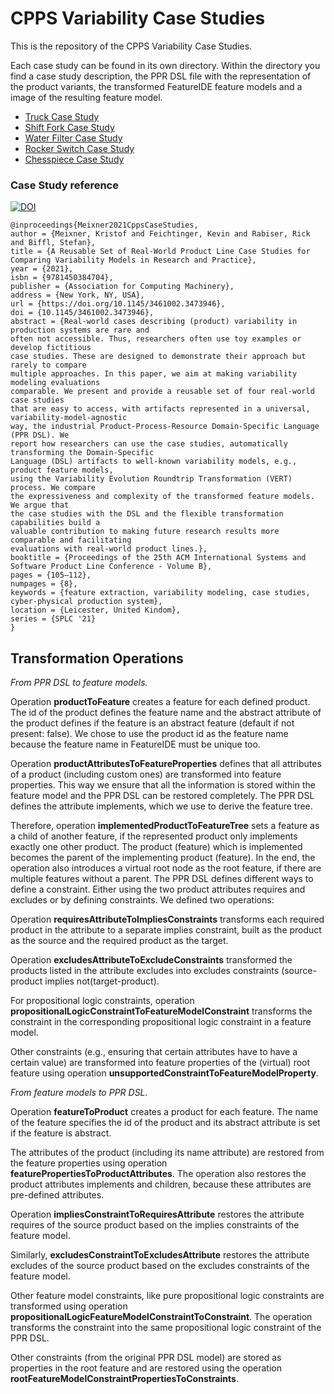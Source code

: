 # CPPS Variability Case Studies

This is the repository of the CPPS Variability Case Studies.

Each case study can be found in its own directory.
Within the directory you find a case study description, the PPR DSL file with the representation of the product variants, the transformed FeatureIDE feature models and a image of the resulting feature model.

- [Truck Case Study](/truck/)
- [Shift Fork Case Study](/shiftfork/)
- [Water Filter Case Study](/waterfilter/)
- [Rocker Switch Case Study](/rockerswitch/)
- [Chesspiece Case Study](/chesspieces/)

### Case Study reference

[![DOI](https://img.shields.io/badge/DOI-10.1145/3461002.3473946-888888.svg)](https://doi.org/10.1145/3461002.3473946)

```
@inproceedings{Meixner2021CppsCaseStudies,
author = {Meixner, Kristof and Feichtinger, Kevin and Rabiser, Rick and Biffl, Stefan},
title = {A Reusable Set of Real-World Product Line Case Studies for Comparing Variability Models in Research and Practice},
year = {2021},
isbn = {9781450384704},
publisher = {Association for Computing Machinery},
address = {New York, NY, USA},
url = {https://doi.org/10.1145/3461002.3473946},
doi = {10.1145/3461002.3473946},
abstract = {Real-world cases describing (product) variability in production systems are rare and
often not accessible. Thus, researchers often use toy examples or develop fictitious
case studies. These are designed to demonstrate their approach but rarely to compare
multiple approaches. In this paper, we aim at making variability modeling evaluations
comparable. We present and provide a reusable set of four real-world case studies
that are easy to access, with artifacts represented in a universal, variability-model-agnostic
way, the industrial Product-Process-Resource Domain-Specific Language (PPR DSL). We
report how researchers can use the case studies, automatically transforming the Domain-Specific
Language (DSL) artifacts to well-known variability models, e.g., product feature models,
using the Variability Evolution Roundtrip Transformation (VERT) process. We compare
the expressiveness and complexity of the transformed feature models. We argue that
the case studies with the DSL and the flexible transformation capabilities build a
valuable contribution to making future research results more comparable and facilitating
evaluations with real-world product lines.},
booktitle = {Proceedings of the 25th ACM International Systems and Software Product Line Conference - Volume B},
pages = {105–112},
numpages = {8},
keywords = {feature extraction, variability modeling, case studies, cyber-physical production system},
location = {Leicester, United Kindom},
series = {SPLC '21}
}
```

## Transformation Operations

*From PPR DSL to feature models.* 

Operation **productToFeature** creates a feature for each defined product. The id of the product defines the feature name and the abstract attribute of the product defines if the feature is an abstract feature (default if not present: false). We chose to use the product id as the feature name because the feature name in
FeatureIDE must be unique too. 

Operation **productAttributesToFeatureProperties** defines that all attributes of a product (including custom ones) are transformed into feature properties. This way we ensure that all the information is stored within the feature model and the PPR DSL can be restored completely. The PPR DSL defines the attribute implements, which we use to derive the feature tree. 

Therefore, operation **implementedProductToFeatureTree** sets a feature as a child of another feature, if the represented product only implements exactly one other product. The product (feature) which is implemented becomes the parent of the implementing product (feature). In the end, the operation also introduces a virtual root node as the root feature, if there are multiple features without a parent. The PPR DSL defines different ways to define a constraint. Either using the two product attributes requires and excludes or by defining constraints. We defined two operations: 

Operation **requiresAttributeToImpliesConstraints** transforms each required product in the attribute to a separate implies constraint, built as the product as the source and the required product as the target.

Operation **excludesAttributeToExcludeConstraints** transformed the products listed in the attribute excludes into excludes constraints (source-product implies not(target-product). 

For propositional logic constraints, operation **propositionalLogicConstraintToFeatureModelConstraint** transforms the constraint in the corresponding propositional logic constraint in a feature model. 

Other constraints (e.g., ensuring that certain attributes have to have a certain value) are transformed into feature properties of the (virtual) root feature using operation **unsupportedConstraintToFeatureModelProperty**.

*From feature models to PPR DSL.* 

Operation **featureToProduct** creates a product for each feature. The name of the feature specifies the id of the product and its abstract attribute is set if the feature is abstract. 

The attributes of the product (including its name attribute) are restored from the feature properties using operation **featurePropertiesToProductAttributes**. The operation also restores the product attributes implements and children, because these attributes are pre-defined attributes. 

Operation **impliesConstraintToRequiresAttribute** restores the attribute requires of the source product based on the implies constraints of the feature model. 

Similarly, **excludesConstraintToExcludesAttribute** restores the attribute excludes of the source product based on the excludes constraints of the feature model. 

Other feature model constraints, like pure propositional logic constraints are transformed using operation **propositionalLogicFeatureModelConstraintToConstraint**. The operation transforms the constraint into the same propositional logic constraint of the PPR DSL. 

Other constraints (from the original PPR DSL model) are stored as properties in the root feature and are restored using the operation **rootFeatureModelConstraintPropertiesToConstraints**.
